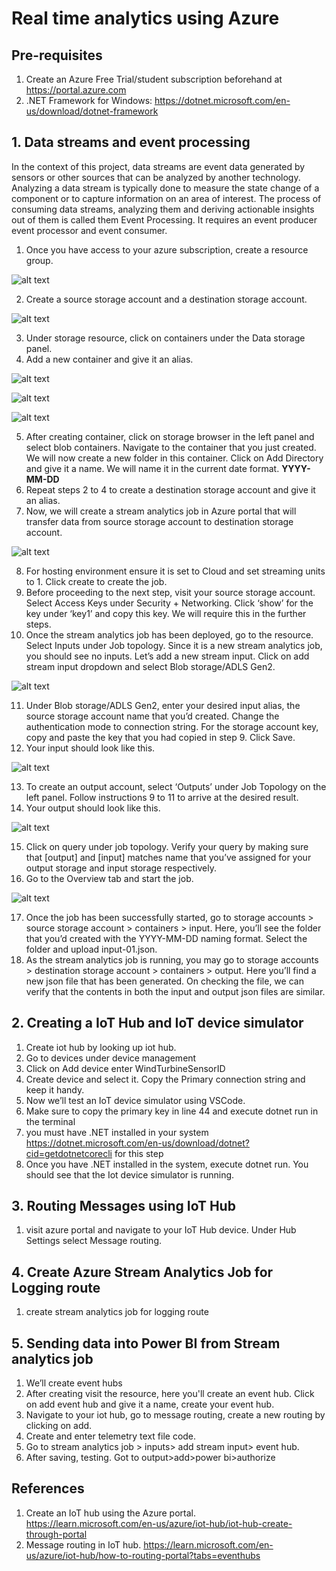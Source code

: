# Real time analytics using Azure

## Pre-requisites
1.  Create an Azure Free Trial/student subscription beforehand at https://portal.azure.com
2. .NET Framework for Windows: https://dotnet.microsoft.com/en-us/download/dotnet-framework

## 1. Data streams and event processing

In the context of this project, data streams are event data generated by sensors or other sources that can be analyzed by another technology. Analyzing a data stream is typically done to measure the state change of a component or to capture information on an area of interest. The process of consuming data streams, analyzing them and deriving actionable insights out of them is called them Event Processing. It requires an event producer event processor and event consumer. 

1. Once you have access to your azure subscription, create a resource group.

![alt text](ref/img1.png)

2. Create a source storage account and a destination storage account. 

![alt text](ref/img2.png)

3. Under storage resource, click on containers under the Data storage panel. 
4. Add a new container and give it an alias.

![alt text](ref/img3.png)

![alt text](ref/img4.png)

![alt text](ref/img5.png)


5. After creating container, click on storage browser in the left panel and select blob containers. Navigate to the container that you just created. We will now create a new folder in this container. Click on Add Directory and give it a name. We will name it in the current date format. **YYYY-MM-DD**
6. Repeat steps 2 to 4 to create a destination storage account and give it an alias.
7. Now, we will create a stream analytics job in Azure portal that will transfer data from source storage account to destination storage account. 

![alt text](ref/img6.png)

8. For hosting environment ensure it is set to Cloud and set streaming units to 1. Click create to create the job. 
9. Before proceeding to the next step, visit your source storage account. Select Access Keys under Security + Networking. Click ‘show’ for the key under ‘key1’ and copy this key. We will require this in the further steps.
10. Once the stream analytics job has been deployed, go to the resource. Select Inputs under Job topology. Since it is a new stream analytics job, you should see no inputs. Let’s add a new stream input. Click on add stream input dropdown and select Blob storage/ADLS Gen2. 

![alt text](ref/img7.png)

11. Under Blob storage/ADLS Gen2, enter your desired input alias, the source storage account name that you’d created. Change the authentication mode to connection string. For the storage account key, copy and paste the key that you had copied in step 9. Click Save.
12. Your input should look like this.

![alt text](ref/img8.png)

13. To create an output account, select ‘Outputs’ under Job Topology on the left panel. Follow instructions 9 to 11 to arrive at the desired result.
14. Your output should look like this.

![alt text](ref/img9.png)

15. Click on query under job topology. Verify your query by making sure that [output] and [input] matches name that you’ve assigned for your output storage and input storage respectively.
16. Go to the Overview tab and start the job.

![alt text](ref/img10.png)

17. Once the job has been successfully started, go to storage accounts > source storage account > containers > input. Here, you’ll see the folder that you’d created with the YYYY-MM-DD naming format. Select the folder and upload input-01.json. 
18. As the stream analytics job is running, you may go to storage accounts > destination storage account > containers > output. Here you’ll find a new json file that has been generated. On checking the file, we can verify that the contents in both the input and output json files are similar.  

## 2. Creating a IoT Hub and IoT device simulator
1. Create iot hub by looking up iot hub.
2. Go to devices under device management
3. Click on Add device enter WindTurbineSensorID
4. Create device and select it. Copy the Primary connection string and keep it handy. 
5. Now we’ll test an IoT device simulator using VSCode. 
6. Make sure to copy the primary key in line 44 and execute dotnet run in the terminal
7. you must have .NET installed in your system https://dotnet.microsoft.com/en-us/download/dotnet?cid=getdotnetcorecli for this step
8. Once you have .NET installed in the system, execute dotnet run. You should see that the Iot device simulator is running.

## 3. Routing Messages using IoT Hub
1. visit azure portal and navigate to your IoT Hub device. Under Hub Settings select Message routing. 

## 4. Create Azure Stream Analytics Job for Logging route
1. create stream analytics job for logging route

## 5. Sending data into Power BI from Stream analytics job
1. We’ll create event hubs
2. After creating  visit the resource, here you'll create an event hub. Click on add event hub and give it a name, create your event hub.
3. Navigate to your iot hub, go to message routing, create a new routing by clicking on add.
4. Create and enter telemetry text file code.
5. Go to stream analytics job > inputs> add stream input> event hub.
6. After saving, testing. Got to output>add>power bi>authorize

## References
1. Create an IoT hub using the Azure portal.  https://learn.microsoft.com/en-us/azure/iot-hub/iot-hub-create-through-portal
2. Message routing in IoT hub. https://learn.microsoft.com/en-us/azure/iot-hub/how-to-routing-portal?tabs=eventhubs
